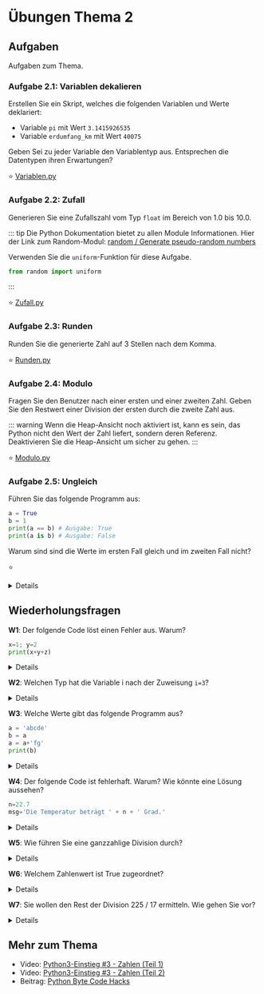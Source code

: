 # Übungen Thema 2

## Aufgaben

Aufgaben zum Thema.

### Aufgabe 2.1: Variablen dekalieren

Erstellen Sie ein Skript, welches die folgenden Variablen und Werte deklariert:

* Variable `pi` mit Wert `3.1415926535`
* Variable `erdumfang_km` mit Wert `40075`

Geben Sei zu jeder Variable den Variablentyp aus. Entsprechen die Datentypen ihren Erwartungen?

⭐ [Variablen.py](https://github.com/janikvonrotz/python.casa/blob/main/topic-2/Variablen.py)

### Aufgabe 2.2: Zufall

Generieren Sie eine Zufallszahl vom Typ `float` im Bereich von 1.0 bis 10.0.

::: tip
Die Python Dokumentation bietet zu allen Module Informationen. Hier der Link zum Random-Modul: [random / Generate pseudo-random numbers](https://docs.python.org/3/library/random.html#module-random)

Verwenden Sie die `uniform`-Funktion für diese Aufgabe.

```python
from random import uniform
```
:::

⭐ [Zufall.py](https://github.com/janikvonrotz/python.casa/blob/main/topic-2/Zufall.py)

### Aufgabe 2.3: Runden

Runden Sie die generierte Zahl auf 3 Stellen nach dem Komma.

⭐ [Runden.py](https://github.com/janikvonrotz/python.casa/blob/main/topic-2/Runden.py)

### Aufgabe 2.4: Modulo

Fragen Sie den Benutzer nach einer ersten und einer zweiten Zahl. Geben Sie den Restwert einer Division der ersten durch die zweite Zahl aus.

::: warning
Wenn die Heap-Ansicht noch aktiviert ist, kann es sein, das Python nicht den Wert der Zahl liefert, sondern deren Referenz. Deaktivieren Sie die Heap-Ansicht um sicher zu gehen.
:::

⭐ [Modulo.py](https://github.com/janikvonrotz/python.casa/blob/main/topic-2/Modulo.py)

### Aufgabe 2.5: Ungleich

Führen Sie das folgende Programm aus:

```python
a = True
b = 1
print(a == b) # Ausgabe: True
print(a is b) # Ausgabe: False
```

Warum sind sind die Werte im ersten Fall gleich und im zweiten Fall nicht?

⭐ <details>
Der Operator `is` vergleich nicht den Wert wie `==`, sondern die Adresse im RAM-Speicher.
</details>

## Wiederholungsfragen

**W1**: Der folgende Code löst einen Fehler aus. Warum?

```python
x=1; y=2
print(x+y+z)
```

<details>
Jeder Python-Variablen muss ein Wert zugewiesen werden, bevor Sie ausgewertet werden kann. Das war bei z nicht der Fall. Es gibt keinen Defaultzustand (etwa 0). So funktioniert der Code:
<pre>
x=1; y=2; z=0  
print(x+y+z)
</pre>
</details>

**W2**: Welchen Typ hat die Variable i nach der Zuweisung `i=3`?

<details>
In Python haben Variablen keinen Typ! Nach i=3 zeigt i auf ein Objekt mit der ganzen Zahl 3. Dieses Objekt (nicht die Variable) hat also den Typ int. Dementsprechend liefert type(i) das Ergebnis class 'int'. Allerdings kann bereits in der nächsten Anweisung i='abc' ausgeführt werden. Dann zeigt i auf ein Objekt mit einer Zeichenkette.
</details>

**W3**: Welche Werte gibt das folgende Programm aus?

```python
a = 'abcde'
b = a
a = a+'fg'
print(b)
```

<details>
Das folgende Programm endet mit der Ausgabe abcde. Die Zeichenketten, auf die a und b verweisen, sind voneinander unabhängig, weil es sich beim str-Typ um einen unveränderlichen Datentyp handelt (immutable). Die Veränderung von a hat daher keinen Einfluss auf b.
<pre>
a='abcde'  
b=a  
a=a+'fg'  
print(b)  
  abcde
</pre>
</details>

**W4**: Der folgende Code ist fehlerhaft. Warum? Wie könnte eine Lösung aussehen?

```python
n=22.7
msg='Die Temperatur beträgt ' + n + ' Grad.'
```

<details>
Python führt nur in Ausnahmefällen eine automatische Typumwandlung durch. Der Code aus der Wiederholungsfrage versucht, eine Zeichenkette und eine Zahl zu verbinden. Das ist in Python nicht zulässig. Die Fehlermeldung lautet unsupported operand, weil der Operator + nicht eine Zahl und eine Zeichenkette verarbeiten kann. Eine mögliche Lösung besteht darin, die Zahl mit der str-Funktion explizit in eine Zeichenkette umzuwandeln:
<pre>
msg='Die Temperatur beträgt ' + str(n) + ' Grad.'
</pre>
</details>

**W5**: Wie führen Sie eine ganzzahlige Division durch?

<details>
Ganzzahlige Divisionen werden mit dem Operator // durchgeführt. 12//7 ergibt 1.
</details>

**W6**: Welchem Zahlenwert ist True zugeordnet?

<details>
Wenn True in eine ganze Zahl umgewandelt wird, hat der Zustand den Wert 1: <pre>
print(int(True))  
  1
</pre>
</details>

**W7**: Sie wollen den Rest der Division 225 / 17 ermitteln. Wie gehen Sie vor?

<details>
<pre>
Den Rest der Division 225 / 17 ermitteln Sie mit dem %-Operator:
print(225 % 17) # Ergebnis 4
</pre>
</details>

## Mehr zum Thema

* Video: [Python3-Einstieg #3 - Zahlen (Teil 1)](https://youtu.be/uBi17MBFjL0)
* Video: [Python3-Einstieg #3 - Zahlen (Teil 2)](https://youtu.be/oHRNDPqXgpM)
* Beitrag: [Python Byte Code Hacks](http://www.bravegnu.org/blog/python-byte-code-hacks.html)